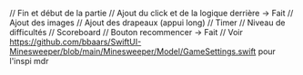 // Fin et début de la partie
// Ajout du click et de la logique derrière -> Fait
// Ajout des images
// Ajout des drapeaux (appui long)
// Timer
// Niveau de difficultés
// Scoreboard
// Bouton recommencer -> Fait
// Voir https://github.com/bbaars/SwiftUI-Minesweeper/blob/main/Minesweeper/Model/GameSettings.swift pour l'inspi mdr
